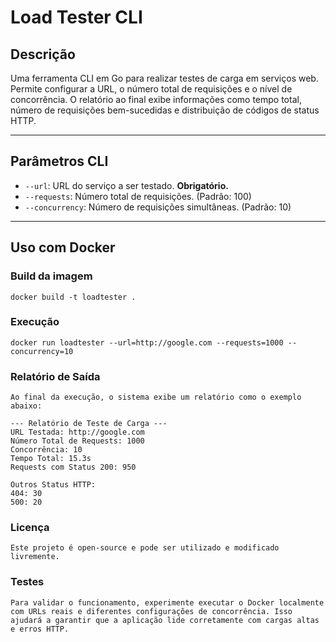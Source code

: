 # Load Tester CLI

## Descrição

Uma ferramenta CLI em Go para realizar testes de carga em serviços web. Permite configurar a URL, o número total de requisições e o nível de concorrência. O relatório ao final exibe informações como tempo total, número de requisições bem-sucedidas e distribuição de códigos de status HTTP.

---

## Parâmetros CLI

- `--url`: URL do serviço a ser testado. **Obrigatório.**
- `--requests`: Número total de requisições. (Padrão: 100)
- `--concurrency`: Número de requisições simultâneas. (Padrão: 10)

---

## Uso com Docker

### Build da imagem  
    docker build -t loadtester .

### Execução
    docker run loadtester --url=http://google.com --requests=1000 --concurrency=10


### Relatório de Saída
    Ao final da execução, o sistema exibe um relatório como o exemplo abaixo:

    --- Relatório de Teste de Carga ---
    URL Testada: http://google.com
    Número Total de Requests: 1000
    Concorrência: 10
    Tempo Total: 15.3s
    Requests com Status 200: 950

    Outros Status HTTP:
    404: 30
    500: 20

### Licença
    Este projeto é open-source e pode ser utilizado e modificado livremente.

### Testes
    Para validar o funcionamento, experimente executar o Docker localmente com URLs reais e diferentes configurações de concorrência. Isso ajudará a garantir que a aplicação lide corretamente com cargas altas e erros HTTP.